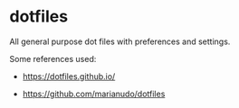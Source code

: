 # dotfiles
All general purpose dot files with preferences and settings.

Some references used:
* https://dotfiles.github.io/

* https://github.com/marianudo/dotfiles
